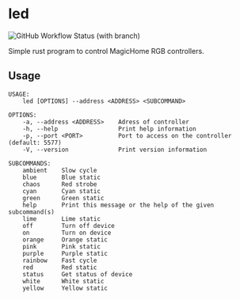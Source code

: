 # led

![GitHub Workflow Status (with branch)](https://img.shields.io/github/actions/workflow/status/coachtinho/led/build.yml?branch=master&style=for-the-badge)

Simple rust program to control MagicHome RGB controllers.

## Usage

```
USAGE:
    led [OPTIONS] --address <ADDRESS> <SUBCOMMAND>

OPTIONS:
    -a, --address <ADDRESS>    Adress of controller
    -h, --help                 Print help information
    -p, --port <PORT>          Port to access on the controller (default: 5577)
    -V, --version              Print version information

SUBCOMMANDS:
    ambient    Slow cycle
    blue       Blue static
    chaos      Red strobe
    cyan       Cyan static
    green      Green static
    help       Print this message or the help of the given subcommand(s)
    lime       Lime static
    off        Turn off device
    on         Turn on device
    orange     Orange static
    pink       Pink static
    purple     Purple static
    rainbow    Fast cycle
    red        Red static
    status     Get status of device
    white      White static
    yellow     Yellow static
```
